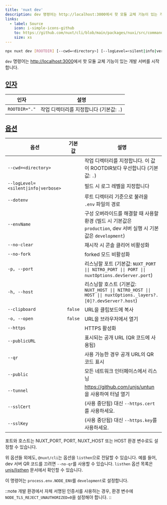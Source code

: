 ```yaml
---
title: 'nuxt dev'
description: dev 명령어는 http://localhost:3000에서 핫 모듈 교체 기능이 있는 개발 서버를 시작합니다.
links:
  - label: Source
    icon: i-simple-icons-github
    to: https://github.com/nuxt/cli/blob/main/packages/nuxi/src/commands/dev.ts
    size: xs
---
```


<!--dev-cmd-->
```bash [Terminal]
npx nuxt dev [ROOTDIR] [--cwd=<directory>] [--logLevel=<silent|info|verbose>] [--dotenv] [--envName] [--no-clear] [--no-fork] [-p, --port] [-h, --host] [--clipboard] [-o, --open] [--https] [--publicURL] [--qr] [--public] [--tunnel] [--sslCert] [--sslKey]
```
<!--/dev-cmd-->

`dev` 명령어는 [http://localhost:3000](https://localhost:3000)에서 핫 모듈 교체 기능이 있는 개발 서버를 시작합니다.

## [인자](#arguments)

<!--dev-args-->
인자 | 설명
--- | ---
`ROOTDIR="."` | 작업 디렉터리를 지정합니다 (기본값: `.`)
<!--/dev-args-->

## [옵션](#options)

<!--dev-opts-->
옵션 | 기본값 | 설명
--- | --- | ---
`--cwd=<directory>` |  | 작업 디렉터리를 지정합니다. 이 값이 ROOTDIR보다 우선합니다 (기본값: `.`)
`--logLevel=<silent\|info\|verbose>` |  | 빌드 시 로그 레벨을 지정합니다
`--dotenv` |  | 루트 디렉터리 기준으로 불러올 `.env` 파일의 경로
`--envName` |  | 구성 오버라이드를 해결할 때 사용할 환경 (빌드 시 기본값은 `production`, dev 서버 실행 시 기본값은 `development`)
`--no-clear` |  | 재시작 시 콘솔 클리어 비활성화
`--no-fork` |  | forked 모드 비활성화
`-p, --port` |  | 리스닝할 포트 (기본값: `NUXT_PORT \|\| NITRO_PORT \|\| PORT \|\| nuxtOptions.devServer.port`)
`-h, --host` |  | 리스닝할 호스트 (기본값: `NUXT_HOST \|\| NITRO_HOST \|\| HOST \|\| nuxtOptions._layers?.[0]?.devServer?.host`)
`--clipboard` | `false` | URL을 클립보드에 복사
`-o, --open` | `false` | URL을 브라우저에서 열기
`--https` |  | HTTPS 활성화
`--publicURL` |  | 표시되는 공개 URL (QR 코드에 사용됨)
`--qr` |  | 사용 가능한 경우 공개 URL의 QR 코드 표시
`--public` |  | 모든 네트워크 인터페이스에서 리스닝
`--tunnel` |  | https://github.com/unjs/untun 을 사용하여 터널 열기
`--sslCert` |  | (사용 중단됨) 대신 `--https.cert`를 사용하세요.
`--sslKey` |  | (사용 중단됨) 대신 `--https.key`를 사용하세요.
<!--/dev-opts-->

포트와 호스트는 NUXT_PORT, PORT, NUXT_HOST 또는 HOST 환경 변수로도 설정할 수 있습니다.

위 옵션들 외에도, `@nuxt/cli`는 옵션을 `listhen`으로 전달할 수 있습니다. 예를 들어, dev 서버 QR 코드를 끄려면 `--no-qr`를 사용할 수 있습니다. `listhen` 옵션 목록은 [unjs/listhen](https://github.com/unjs/listhen) 문서에서 확인할 수 있습니다.

이 명령어는 `process.env.NODE_ENV`를 `development`로 설정합니다.

::note
개발 환경에서 자체 서명된 인증서를 사용하는 경우, 환경 변수에 `NODE_TLS_REJECT_UNAUTHORIZED=0`을 설정해야 합니다.
::
